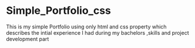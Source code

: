 # Simple_Portfolio_css 
This is my simple Portfolio using only html and css property which describes the intial experience I had during my bachelors ,skills and project development part
